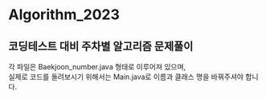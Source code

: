 # Algorithm_2023
## 코딩테스트 대비 주차별 알고리즘 문제풀이


각 파일은 Baekjoon_number.java 형태로 이루어져 있으며, \
실제로 코드를 돌려보시기 위해서는 Main.java로 이름과 클래스 명을 바꿔주셔야 합니다.
